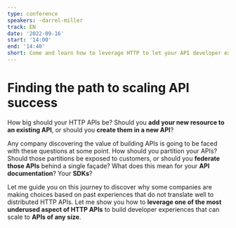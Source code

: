 ```yaml
---
type: conference
speakers: -darrel-miller
track: EN
date: '2022-09-16'
start: '14:00'
end: '14:40'
short: Come and learn how to leverage HTTP to let your API developer experiences scale.
---
```


# Finding the path to scaling API success

How big should your HTTP APIs be?  Should you **add your new resource to an existing API**, or should you **create them in a new API**?

Any company discovering the value of building APIs is going to be faced with these questions at some point.  How should you partition your APIs? Should those partitions be exposed to customers, or should you **federate those APIs** behind a single façade? What does this mean for your **API documentation**? Your **SDKs**?

Let me guide you on this journey to discover why some companies are making choices based on past experiences that do not translate well to distributed HTTP APIs.  Let me show you how to **leverage one of the most underused aspect of HTTP APIs** to build developer experiences that can scale to **APIs of any size**.

